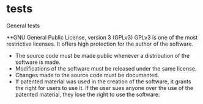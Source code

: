# tests
General tests


**GNU General Public License, version 3 (GPLv3)
GPLv3 is one of the most restrictive licenses. It offers high protection for the author of the software.

- The source code must be made public whenever a distribution of the software is made.
- Modifications of the software must be released under the same license.
- Changes made to the source code must be documented.
- If patented material was used in the creation of the software, it grants the right for users to use it. If the user sues anyone over the use of the patented material, they lose the right to use the software.
